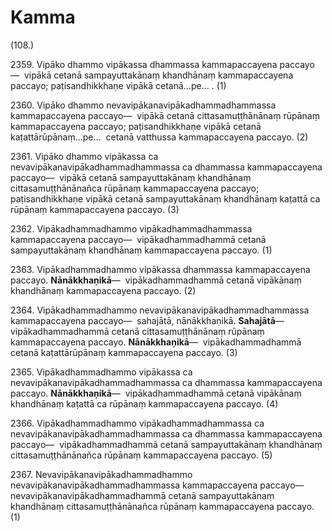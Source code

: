 

# Kamma






(108.)

2359\. Vipāko dhammo vipākassa dhammassa kammapaccayena paccayo—  vipākā cetanā sampayuttakānaṃ khandhānaṃ kammapaccayena paccayo; paṭisandhikkhaṇe vipākā cetanā…pe… . (1)

2360\. Vipāko dhammo nevavipākanavipākadhammadhammassa kammapaccayena paccayo—  vipākā cetanā cittasamuṭṭhānānaṃ rūpānaṃ kammapaccayena paccayo; paṭisandhikkhaṇe vipākā cetanā kaṭattārūpānaṃ…pe…  cetanā vatthussa kammapaccayena paccayo. (2)

2361\. Vipāko dhammo vipākassa ca nevavipākanavipākadhammadhammassa ca dhammassa kammapaccayena paccayo—  vipākā cetanā sampayuttakānaṃ khandhānaṃ cittasamuṭṭhānānañca rūpānaṃ kammapaccayena paccayo; paṭisandhikkhaṇe vipākā cetanā sampayuttakānaṃ khandhānaṃ kaṭattā ca rūpānaṃ kammapaccayena paccayo. (3)

2362\. Vipākadhammadhammo vipākadhammadhammassa kammapaccayena paccayo—  vipākadhammadhammā cetanā sampayuttakānaṃ khandhānaṃ kammapaccayena paccayo. (1)

2363\. Vipākadhammadhammo vipākassa dhammassa kammapaccayena paccayo. **Nānākkhaṇikā**—  vipākadhammadhammā cetanā vipākānaṃ khandhānaṃ kammapaccayena paccayo. (2)

2364\. Vipākadhammadhammo nevavipākanavipākadhammadhammassa kammapaccayena paccayo—  sahajātā, nānākkhaṇikā. **Sahajātā**—  vipākadhammadhammā cetanā cittasamuṭṭhānānaṃ rūpānaṃ kammapaccayena paccayo. **Nānākkhaṇikā**—  vipākadhammadhammā cetanā kaṭattārūpānaṃ kammapaccayena paccayo. (3)

2365\. Vipākadhammadhammo vipākassa ca nevavipākanavipākadhammadhammassa ca dhammassa kammapaccayena paccayo. **Nānākkhaṇikā**—  vipākadhammadhammā cetanā vipākānaṃ khandhānaṃ kaṭattā ca rūpānaṃ kammapaccayena paccayo. (4)

2366\. Vipākadhammadhammo vipākadhammadhammassa ca nevavipākanavipākadhammadhammassa ca dhammassa kammapaccayena paccayo—  vipākadhammadhammā cetanā sampayuttakānaṃ khandhānaṃ cittasamuṭṭhānānañca rūpānaṃ kammapaccayena paccayo. (5)

2367\. Nevavipākanavipākadhammadhammo nevavipākanavipākadhammadhammassa kammapaccayena paccayo—  nevavipākanavipākadhammadhammā cetanā sampayuttakānaṃ khandhānaṃ cittasamuṭṭhānānañca rūpānaṃ kammapaccayena paccayo. (1)



